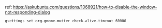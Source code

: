 ref: https://askubuntu.com/questions/1068921/how-to-disable-the-window-not-responding-dialog

```
gsettings set org.gnome.mutter check-alive-timeout 60000
```


